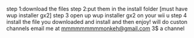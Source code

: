 step 1:download the files
step 2:put them in the install folder [must have wup installer gx2]
step 3 open up wup installer gx2 on your wii u
step 4 install the file you downloaded and install
and then enjoy!
will do custon channels email me at mmmmmmmmmonkeh@gmail.com 3$ a channel
